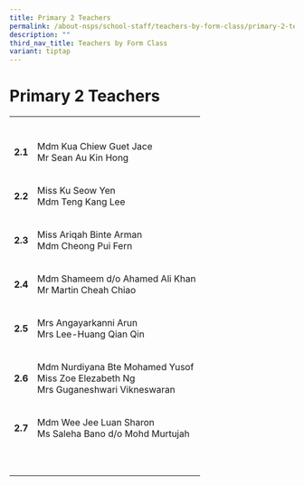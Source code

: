 ```yaml
---
title: Primary 2 Teachers
permalink: /about-nsps/school-staff/teachers-by-form-class/primary-2-teachers/
description: ""
third_nav_title: Teachers by Form Class
variant: tiptap
---
```

<h1>Primary 2 Teachers</h1><table><tbody><tr><th rowspan="1" colspan="1"><p></p></th><th rowspan="1" colspan="1"><p></p></th></tr><tr><td rowspan="1" colspan="1"><p><strong>2.1</strong></p></td><td rowspan="1" colspan="1"><p>Mdm Kua Chiew Guet Jace<br>Mr Sean Au Kin Hong</p></td></tr><tr><td rowspan="1" colspan="1"><p><strong>2.2</strong></p></td><td rowspan="1" colspan="1"><p>Miss Ku Seow Yen <br>Mdm Teng Kang Lee</p></td></tr><tr><td rowspan="1" colspan="1"><p><strong>2.3</strong></p></td><td rowspan="1" colspan="1"><p>Miss Ariqah Binte Arman<br>Mdm Cheong Pui Fern</p></td></tr><tr><td rowspan="1" colspan="1"><p><strong>2.4</strong></p></td><td rowspan="1" colspan="1"><p>Mdm Shameem d/o Ahamed Ali Khan <br>Mr Martin Cheah Chiao</p></td></tr><tr><td rowspan="1" colspan="1"><p><strong>2.5</strong></p></td><td rowspan="1" colspan="1"><p>Mrs Angayarkanni Arun <br>Mrs Lee-Huang Qian Qin</p></td></tr><tr><td rowspan="1" colspan="1"><p><strong>2.6</strong></p></td><td rowspan="1" colspan="1"><p>Mdm Nurdiyana Bte Mohamed Yusof<br>Miss Zoe Elezabeth Ng<br>Mrs Guganeshwari Vikneswaran</p></td></tr><tr><td rowspan="1" colspan="1"><p><strong>2.7</strong></p></td><td rowspan="1" colspan="1"><p>Mdm Wee Jee Luan Sharon<br>Ms Saleha Bano d/o Mohd Murtujah</p></td></tr><tr><td rowspan="1" colspan="1"><p></p></td><td rowspan="1" colspan="1"><p></p></td></tr><tr><td rowspan="1" colspan="1"><p></p></td><td rowspan="1" colspan="1"><p></p></td></tr></tbody></table><p></p>